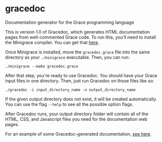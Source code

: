 # gracedoc
Documentation generator for the Grace programming language

This is version 1.0 of Gracedoc, which generates HTML documentation pages
from well-commented Grace code. To run this, you'll need to install the
Minigrace compiler. You can get that [here](https://github.com/gracelang/minigrace).

Once Minigrace is installed, move the `gracedoc.grace` file into the
same directory as your `./minigrace` executable. Then, you can run:

```
./minigrace --make gracedoc.grace
```

After that step, you're ready to use Gracedoc. You should have your
Grace input files in one directory. Then, just run Gracedoc on those
files like so:

```
./gracedoc -i input_directory_name -o output_directory_name
```

If the given output directory does not exist, it will be created
automatically. You can use the flag `--help` to see all the possible
option flags.

After Gracedoc runs, your output directory folder will contain
all of the HTML, CSS, and Javascript files you need for the documentation
web pages.

For an example of some Gracedoc-generated documentation,
[see here](http://www.cs.pomona.edu/~kim/GraceStuff/GRACEDOCS/).